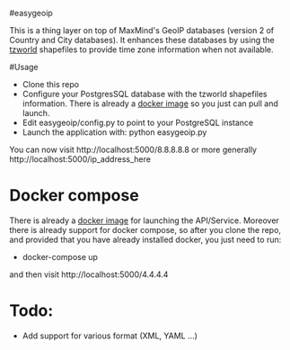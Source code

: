 #easygeoip

This is a thing layer on top of MaxMind's GeoIP databases (version 2 of Country and City databases).
It enhances these databases by using the [tzworld](http://efele.net/maps/tz/world/) shapefiles to 
provide time zone information when not available.
 
#Usage

- Clone this repo
- Configure your PostgresSQL database with the tzworld shapefiles information. There is already
a [docker image](https://registry.hub.docker.com/u/yoanisgil/tzworld/) so you just can pull and 
launch.
- Edit easygeoip/config.py to point to your PostgreSQL instance
- Launch the application with: python easygeoip.py

You can now visit http://localhost:5000/8.8.8.8.8 or more generally http://localhost:5000/ip_address_here

# Docker compose

There is already a [docker image](https://registry.hub.docker.com/u/yoanisgil/easygeoip/) for launching the 
API/Service. Moreover there is already support for docker compose, so after you clone the repo, and provided
that you have already installed docker, you just need to run:

- docker-compose up

and then visit http://localhost:5000/4.4.4.4

# Todo:

- Add support for various format (XML, YAML ...)



